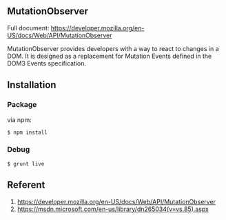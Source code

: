 ## MutationObserver
Full document: https://developer.mozilla.org/en-US/docs/Web/API/MutationObserver

MutationObserver provides developers with a way to react to changes in a DOM. It is designed as a replacement for Mutation Events defined in the DOM3 Events specification.

## Installation
### Package

via npm:

```
$ npm install
```
### Debug
```
$ grunt live
```

## Referent
1. https://developer.mozilla.org/en-US/docs/Web/API/MutationObserver
2. https://msdn.microsoft.com/en-us/library/dn265034(v=vs.85).aspx